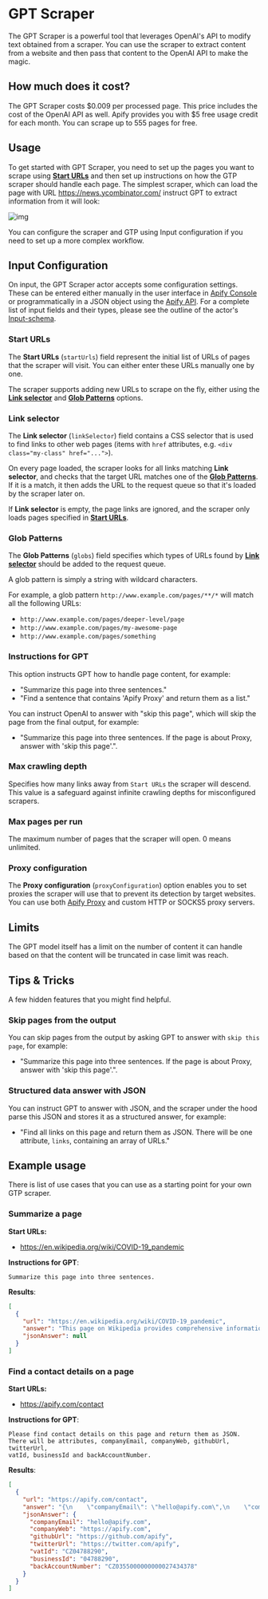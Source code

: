 # GPT Scraper

The GPT Scraper is a powerful tool that leverages OpenAI's API to modify text obtained from a scraper.
You can use the scraper to extract content from a website and then pass that content to the OpenAI API to make the magic.

## How much does it cost?

The GPT Scraper costs $0.009 per processed page. This price includes the cost of the OpenAI API as well.
Apify provides you with $5 free usage credit for each month. You can scrape up to 555 pages for free.

## Usage

To get started with GPT Scraper, you need to set up the pages you want to scrape using [**Start URLs**](#start-urls)
and then set up instructions on how the GTP scraper should handle each page. The simplest scraper, which can load the page with
URL https://news.ycombinator.com/ instruct GPT to extract information from it will look:

![img](https://apify-uploads-prod.s3.amazonaws.com/11dd5210-7a03-4fd1-b157-3709d3296cf8_example_input_2.png)

You can configure the scraper and GTP using Input configuration if you need to set up a more complex workflow.

## Input Configuration

On input, the GPT Scraper actor accepts some configuration settings.
These can be entered either manually in the user interface in [Apify Console](https://console.apify.com)
or programmatically in a JSON object using the [Apify API](https://apify.com/docs/api/v2#/reference/actors/run-collection/run-actor).
For a complete list of input fields and their types, please see the outline of the actor's [Input-schema](https://apify.com/apify/playwright-scraper/input-schema).

### Start URLs

The **Start URLs** (`startUrls`) field represent the initial list of URLs of pages that the scraper will visit. You can either enter these URLs manually one by one.

The scraper supports adding new URLs to scrape on the fly, either using the **[Link selector](#link-selector)** and **[Glob Patterns](#glob-patterns)** options.

### Link selector

The **Link selector** (`linkSelector`) field contains a CSS selector that is used to find links to other web pages (items with `href` attributes, e.g. `<div class="my-class" href="...">`).

On every page loaded, the scraper looks for all links matching **Link selector**, and checks that the target URL matches one of the [**Glob Patterns**](#glob-patterns). If it is a match, it then adds the URL to the request queue so that it's loaded by the scraper later on.

If **Link selector** is empty, the page links are ignored, and the scraper only loads pages specified in **[Start URLs](#start-urls)**.

### Glob Patterns

The **Glob Patterns** (`globs`) field specifies which types of URLs found by **[Link selector](#link-selector)** should be added to the request queue.

A glob pattern is simply a string with wildcard characters.

For example, a glob pattern `http://www.example.com/pages/**/*` will match all the
following URLs:

-   `http://www.example.com/pages/deeper-level/page`
-   `http://www.example.com/pages/my-awesome-page`
-   `http://www.example.com/pages/something`

### Instructions for GPT

This option instructs GPT how to handle page content, for example:

- "Summarize this page into three sentences."
- "Find a sentence that contains 'Apify Proxy' and return them as a list."

You can instruct OpenAI to answer with "skip this page", which will skip the page from the final output, for example:

- "Summarize this page into three sentences. If the page is about Proxy, answer with 'skip this page'.".

### Max crawling depth

Specifies how many links away from `Start URLs` the scraper will descend.
This value is a safeguard against infinite crawling depths for misconfigured scrapers.

### Max pages per run

The maximum number of pages that the scraper will open. 0 means unlimited.

### Proxy configuration

The **Proxy configuration** (`proxyConfiguration`) option enables you to set proxies
the scraper will use that to prevent its detection by target websites.
You can use both [Apify Proxy](https://apify.com/proxy) and custom HTTP or SOCKS5 proxy servers.

## Limits

The GPT model itself has a limit on the number of content it can handle based on that the content will be truncated in case limit was reach.


## Tips & Tricks

A few hidden features that you might find helpful.

### Skip pages from the output

You can skip pages from the output by asking GPT to answer with `skip this page`, for example:

- "Summarize this page into three sentences. If the page is about Proxy, answer with 'skip this page'.".

### Structured data answer with JSON

You can instruct GPT to answer with JSON, and the scraper under the hood parse this JSON and stores it as a structured answer, for example:

- "Find all links on this page and return them as JSON. There will be one attribute, `links`, containing an array of URLs."

## Example usage

There is list of use cases that you can use as a starting point for your own GTP scraper.

### Summarize a page

**Start URLs:**
- https://en.wikipedia.org/wiki/COVID-19_pandemic

**Instructions for GPT**:
```text
Summarize this page into three sentences.
```

**Results**:
```json
[
  {
    "url": "https://en.wikipedia.org/wiki/COVID-19_pandemic",
    "answer": "This page on Wikipedia provides comprehensive information on the COVID-19 pandemic, including its epidemiology, disease symptoms and prevention strategies. The page also covers the history of the pandemic, national responses, and other measures taken by organizations such as the WHO and UN. The information is organized through a series of subsections for easy navigation.",
    "jsonAnswer": null
  }
]
```

### Find a contact details on a page

**Start URLs:**
- https://apify.com/contact

**Instructions for GPT**:
```text
Please find contact details on this page and return them as JSON.
There will be attributes, companyEmail, companyWeb, githubUrl, twitterUrl,
vatId, businessId and backAccountNumber.
```

**Results**:
```json
[
  {
    "url": "https://apify.com/contact",
    "answer": "{\n    \"companyEmail\": \"hello@apify.com\",\n    \"companyWeb\": \"https://apify.com\",\n    \"githubUrl\": \"https://github.com/apify\",\n    \"twitterUrl\": \"https://twitter.com/apify\",\n    \"vatId\": \"CZ04788290\",\n    \"businessId\": \"04788290\",\n    \"backAccountNumber\": \"CZ0355000000000027434378\"\n}",
    "jsonAnswer": {
      "companyEmail": "hello@apify.com",
      "companyWeb": "https://apify.com",
      "githubUrl": "https://github.com/apify",
      "twitterUrl": "https://twitter.com/apify",
      "vatId": "CZ04788290",
      "businessId": "04788290",
      "backAccountNumber": "CZ0355000000000027434378"
    }
  }
]
```





